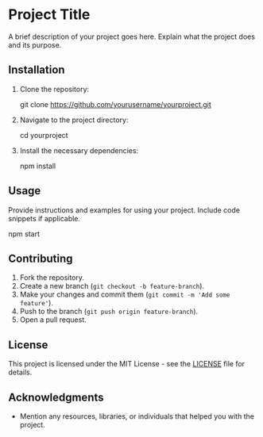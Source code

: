 # Project Title

A brief description of your project goes here. Explain what the project does and its purpose.

## Installation

1. Clone the repository:
   
   git clone https://github.com/yourusername/yourproject.git
   
2. Navigate to the project directory:
   
   cd yourproject
   
3. Install the necessary dependencies:
   
   npm install
   

## Usage

Provide instructions and examples for using your project. Include code snippets if applicable.


npm start


## Contributing

1. Fork the repository.
2. Create a new branch (`git checkout -b feature-branch`).
3. Make your changes and commit them (`git commit -m 'Add some feature'`).
4. Push to the branch (`git push origin feature-branch`).
5. Open a pull request.

## License

This project is licensed under the MIT License - see the [LICENSE](LICENSE) file for details.

## Acknowledgments

- Mention any resources, libraries, or individuals that helped you with the project. 

